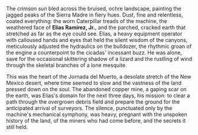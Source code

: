 The crimson sun bled across the bruised, ochre landscape, painting the jagged peaks of the Sierra Madre in fiery hues.  Dust, fine and relentless, coated everything: the worn Caterpillar treads of the machine, the weathered face of  **Elias Ramirez, Jr.**, and the parched, cracked earth that stretched as far as the eye could see.  Elias, a heavy equipment operator with calloused hands and eyes that held the silent wisdom of the canyons, meticulously adjusted the hydraulics on the bulldozer, the rhythmic groan of the engine a counterpoint to the cicadas' incessant buzz.  He was alone, save for the occasional skittering shadow of a lizard and the rustling of wind through the skeletal branches of a lone mesquite.

This was the heart of the Jornada del Muerto, a desolate stretch of the New Mexico desert, where time seemed to slow and the vastness of the land pressed down on the soul. The abandoned copper mine, a gaping scar on the earth, was Elias's domain for the next three days, his mission: to clear a path through the overgrown debris field and prepare the ground for the anticipated arrival of surveyors.  The silence, punctuated only by the machine's mechanical symphony, was heavy, pregnant with the unspoken history of the land, of the miners who had come before, and the secrets it still held.
